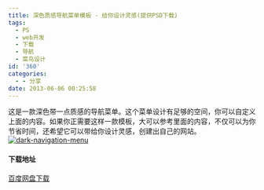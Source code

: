 ```yaml
---
title: 深色质感导航菜单模板 - 给你设计灵感(提供PSD下载)
tags:
  - PS
  - web开发
  - 下载
  - 导航
  - 菜鸟设计
id: '360'
categories:
  - - 分享
date: 2013-06-06 00:25:58
---
```


这是一款深色带一点质感的导航菜单。这个菜单设计有足够的空间，你可以自定义上面的内容。如果你正需要这样一款模板，大可以参考里面的内容，不仅可以为你节省时间，还希望它可以带给你设计灵感，创建出自己的网站。 [![dark-navigation-menu](http://vsnote.test/wp-content/uploads/2013/06/b088e7ed-c6ff-48e4-a236-5d8fa34fb831-430x200.jpg)](http://vsnote.test/dark-navigation-menu.html/b088e7ed-c6ff-48e4-a236-5d8fa34fb831)  

#### 下载地址

[百度网盘下载](http://pan.baidu.com/share/link?shareid=444687940&uk=1796312283)